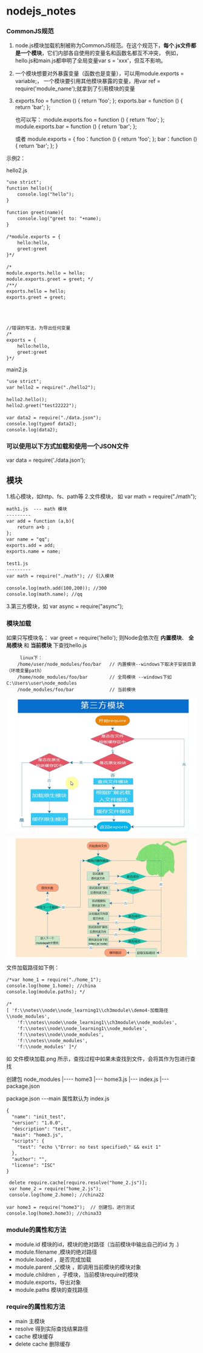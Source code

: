 # nodejs_notes

### CommonJS规范
   1. node.js模块加载机制被称为CommonJS规范。在这个规范下，__每个.js文件都是一个模块__，它们内部各自使用的变量名和函数名都互不冲突，
    例如，hello.js和main.js都申明了全局变量var s = 'xxx'，但互不影响。

   2. 一个模块想要对外暴露变量（函数也是变量），可以用module.exports = variable;，
   一个模块要引用其他模块暴露的变量，用var ref = require('module_name');就拿到了引用模块的变量

   3. exports.foo = function () { return 'foo'; };
      exports.bar = function () { return 'bar'; };

      也可以写：
      module.exports.foo = function () { return 'foo'; };
      module.exports.bar = function () { return 'bar'; };

      或者
      module.exports = {
       foo：function () { return 'foo'; };
       bar：function () { return 'bar'; };
       }


示例2：

hello2.js

```
"use strict";
function hello(){
    console.log("hello");
}

function greet(name){
    console.log("greet to: "+name);
}

/*module.exports = {
    hello:hello,
    greet:greet
}*/

/*
module.exports.hello = hello;
module.exports.greet = greet; */
/**/
exports.hello = hello;
exports.greet = greet;
 



//错误的写法，为导出任何变量
/*
exports = {
	hello:hello,
    greet:greet
}*/

```

main2.js

```
"use strict";
var hello2 = require("./hello2");

hello2.hello();
hello2.greet("test22222");

var data2 = require("./data.json");
console.log(typeof data2);
console.log(data2);
```


### 可以使用以下方式加载和使用一个JSON文件

var data = require('./data.json');

## 模块

1.核心模块，如http、fs、path等
2.文件模块， 如 var math = require("./math");

```
math1.js  --- math 模块
---------
var add = function (a,b){
    return a+b ;
};
var name = "qq";
exports.add = add;
exports.name = name;

test1.js
---------
var math = require("./math"); // 引入模块

console.log(math.add(100,200)); //300
console.log(math.name); //qq
```

3.第三方模块，如 var async = require("async");

### 模块加载

  如果只写模块名：
      var greet = require('hello');
      则Node会依次在 __内置模块__、 __全局模块__ 和 __当前模块__ 下查找hello.js

	     linux下：
		/home/user/node_modules/foo/bar   // 内置模块--windows下取决于安装目录（环境变量path）
		/home/node_modules/foo/bar        // 全局模块 --windows下如C:\Users\user\node_modules
		/node_modules/foo/bar             // 当前模块


![模块加载](./模块加载.png)

![文件模块加载](./文件模块加载.png)

文件加载路径如下例：
```
/*var home_1 = require("./home_1");
console.log(home_1.home); //china
console.log(module.paths); */

/*
[ 'f:\\notes\\node\\node_learning1\\ch3module\\demo4-加载路径\\node_modules',
    'f:\\notes\\node\\node_learning1\\ch3module\\node_modules',
    'f:\\notes\\node\\node_learning1\\node_modules',
    'f:\\notes\\node\\node_modules',
    'f:\\notes\\node_modules',
    'f:\\node_modules' ]*/

```

如 文件模块加载.png  所示，查找过程中如果未查找到文件，会将其作为包进行查找

创建包
  node_modules
     |---- home3
            |--- home3.js
            |--- index.js
            |--- package.json

package.json       ---main 属性默认为 index.js
```
{
  "name": "init_test",
  "version": "1.0.0",
  "description": "test",
  "main": "home3.js",
  "scripts": {
    "test": "echo \"Error: no test specified\" && exit 1"
  },
  "author": "",
  "license": "ISC"
}

```

```
 delete require.cache[require.resolve("home_2.js")];
 var home_2 = require("home_2.js");
 console.log(home_2.home); //china22

var home3 = require("home3");  // 创建包，进行测试
console.log(home3.home3); //china33
```

### module的属性和方法
- module.id  模块的id，模块的绝对路径（当前模块中输出自己的id 为 .)
- module.filename ,模块的绝对路径
- module.loaded ，是否完成加载
- module.parent ,父模块 ，即调用当前模块的模块对象
- module.children ，子模块，当前模块require的模块
- module.exports，导出对象
- module.paths 模块的查找路径

### require的属性和方法
- main 主模块
- resolve 得到实际查找结果路径
- cache 模块缓存
- delete cache 删除缓存









